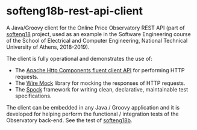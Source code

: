 # softeng18b-rest-api-client
A Java/Groovy client for the Online Price Observatory REST API (part of [softeng18](https://github.com/saikos/softeng18b) project, used as an example in the Software Engineering course of the School of Electrical and Computer Engineering, National Technical University of Athens, 2018-2019).

The client is fully operational and demonstrates the use of:

* The [Apache Http Components fluent client API](https://hc.apache.org/) for performing HTTP requests.
* The [Wire Mock](http://wiremock.org/) library for mocking the responses of HTTP requests.
* The [Spock](http://spockframework.org/) framework for writing clean, declarative, maintainable test specifications.


The client can be embedded in any Java / Groovy application and it is developed for helping perform the functional / integration
tests of the Observatory back-end. See the test of [softeng18b](https://github.com/saikos/softeng18b/blob/master/src/test/groovy/gr/ntua/ece/softeng18b/RestAPISpecification.groovy).
